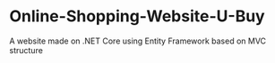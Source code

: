 # Online-Shopping-Website-U-Buy
A website made on .NET Core using Entity Framework based on MVC structure

